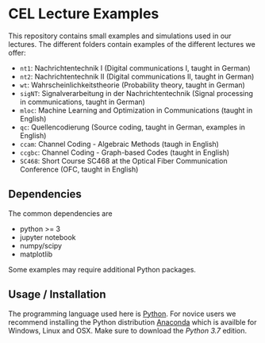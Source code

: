 CEL Lecture Examples 
====================

This repository contains small examples and simulations used in our lectures. The different folders contain examples of the different lectures we offer:
- `nt1`: Nachrichtentechnik I (Digital communications I, taught in German)
- `nt2`: Nachrichtentechnik II (Digital communications II, taught in German)
- `wt`: Wahrscheinlichkeitstheorie (Probability theory, taught in German)
- `sigNT`: Signalverarbeitung in der Nachrichtentechnik (Signal processing in communications, taught in German)
- `mloc`: Machine Learning and Optimization in Communications (taught in English)
- `qc`: Quellencodierung (Source coding, taught in German, examples in English)
- `ccam`: Channel Coding - Algebraic Methods (taugh in English)
- `ccgbc`: Channel Coding - Graph-based Codes (taught in English)
- `SC468`: Short Course SC468 at the Optical Fiber Communication Conference (OFC, taught in English)

Dependencies
------------
The common dependencies are

- python >= 3
- jupyter notebook
- numpy/scipy
- matplotlib

Some examples may require additional Python packages.

Usage / Installation
--------------------
The programming language used here is [Python](http://www.python.org). For novice users we recommend installing the Python distribution [Anaconda](https://www.anaconda.com) which is availble for Windows, Linux and OSX. Make sure to download the *Python 3.7* edition.
